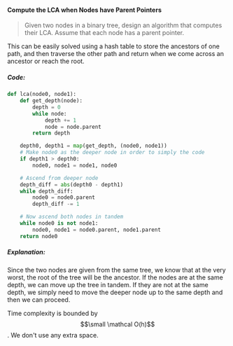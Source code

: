 #### Compute the LCA when Nodes have Parent Pointers

> Given two nodes in a binary tree, design an algorithm that computes their LCA. Assume that each node has a parent pointer.

This can be easily solved using a hash table to store the ancestors of one path, and then traverse the other path and return when we come across an ancestor or reach the root.

##### Code:

```py
def lca(node0, node1):
    def get_depth(node):
        depth = 0
        while node:
            depth += 1
            node = node.parent
        return depth

    depth0, depth1 = map(get_depth, (node0, node1))
    # Make node0 as the deeper node in order to simply the code
    if depth1 > depth0:
        node0, node1 = node1, node0

    # Ascend from deeper node
    depth_diff = abs(depth0 - depth1)
    while depth_diff:
        node0 = node0.parent
        depth_diff -= 1

    # Now ascend both nodes in tandem
    while node0 is not node1:
        node0, node1 = node0.parent, node1.parent
    return node0
```

##### Explanation:

Since the two nodes are given from the same tree, we know that at the very worst, the root of the tree will be the ancestor. If the nodes are at the same depth, we can move up the tree in tandem. If they are not at the same depth, we simply need to move the deeper node up to the same depth and then we can proceed. 

Time complexity is bounded by $$\small \mathcal O(h)$$. We don't use any extra space.

